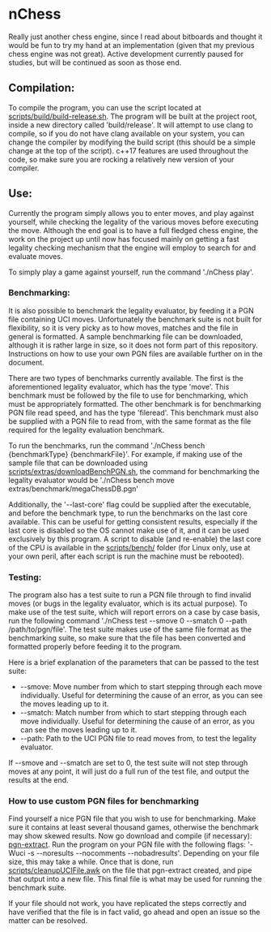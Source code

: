 # nChess
Really just another chess engine, since I read about bitboards and thought it would be fun to try my hand at an 
implementation (given that my previous chess engine was not great). Active development currently paused for studies,
but will be continued as soon as those end.

## Compilation:
To compile the program, you can use the script located at 
[scripts/build/build-release.sh](https://github.com/nanoandrew4/nChess/blob/master/scripts/build/build-release.sh). 
The program will be built at the project root, inside a new directory called 'build/release'. It will attempt to use
clang to compile, so if you do not have clang available on your system, you can change the compiler by modifying the 
build script (this should be a simple change at the top of the script). c++17 features are used throughout the code,
so make sure you are rocking a relatively new version of your compiler.

## Use:
Currently the program simply allows you to enter moves, and play against yourself, while checking the legality of 
the various moves before executing the move. Although the end goal is to have a full fledged chess engine, the work 
on the project up until now has focused mainly on getting a fast legality checking mechanism that the engine will 
employ to search for and evaluate moves.

To simply play a game against yourself, run the command './nChess play'.


### Benchmarking:
It is also possible to benchmark the legality evaluator, by feeding it a PGN file containing UCI moves. 
Unfortunately the benchmark suite is not built for flexibility, so it is very picky as to how moves, matches and the 
file in general is formatted. A sample benchmarking file can be downloaded, although it is rather large in size, so 
it does not form part of this repository. Instructions on how to use your own PGN files are available further on in the 
document.

There are two types of benchmarks currently available. The first is the aforementioned legality evaluator, which has
the type 'move'. This benchmark must be followed by the file to use for benchmarking, which must be appropriately 
formatted. The other benchmark is for benchmarking PGN file read speed, and has the type 'fileread'. This benchmark 
must also be supplied with a PGN file to read from, with the same format as the file required for the legality 
evaluation benchmark.

To run the benchmarks, run the command './nChess bench {benchmarkType} {benchmarkFile}'. For example, if making use 
of the sample file that can be downloaded using 
[scripts/extras/downloadBenchPGN.sh](https://github.com/nanoandrew4/nChess/tree/master/scripts/extras), the command 
for benchmarking the legality evaluator would be './nChess bench move extras/benchmark/megaChessDB.pgn'

Additionally, the '--last-core' flag could be supplied after the executable, and before the benchmark type, to run 
the benchmarks on the last core available. This can be useful for getting consistent results, especially if the last 
core is disabled so the OS cannot make use of it, and it can be used exclusively by this program. A script to disable
(and re-enable) the last core of the CPU is available in the [scripts/bench/](https://github.com/nanoandrew4/nChess/tree/master/scripts/bench) 
folder (for Linux only, use at your own peril, after each script is run the machine must be rebooted).

### Testing:
The program also has a test suite to run a PGN file through to find invalid moves (or bugs in the legality evaluator,
 which is its actual purpose). To make use of the test suite, which will report errors on a case by case basis, run
 the following command './nChess test --smove 0 --smatch 0 --path /path/to/pgn/file'. The test suite makes use of the 
 same file format as the benchmarking suite, so make sure that the file has been converted and formatted properly 
 before feeding it to the program.
 
Here is a brief explanation of the parameters that can be passed to the test suite:
- --smove: Move number from which to start stepping through each move individually. Useful for determining the cause 
of an error, as you can see the moves leading up to it.
- --smatch: Match number from which to start stepping through each move individually. Useful for determining the cause
of an error, as you can see the moves leading up to it.
- --path: Path to the UCI PGN file to read moves from, to test the legality evaluator.

If --smove and --smatch are set to 0, the test suite will not step through moves at any point, it will just do a full
 run of the test file, and output the results at the end.

### How to use custom PGN files for benchmarking

Find yourself a nice PGN file that you wish to use for benchmarking. Make sure it contains at least several thousand 
games, otherwise the benchmark may show skewed results. Now go download and compile (if necessary):
[pgn-extract](https://www.cs.kent.ac.uk/people/staff/djb/pgn-extract/). Run the program on your PGN file with
the following flags: '-Wuci -s --noresults --nocomments --nobadresults'. Depending on your file size, this may take a
while. Once that is done, run [scripts/cleanupUCIFile.awk](https://github.com/nanoandrew4/nChess/blob/master/scripts/cleanupUCIFile.awk) 
on the file that pgn-extract created, and pipe that output into a new file. This final file is what may be used for 
running the benchmark suite. 

If your file should not work, you have replicated the steps correctly and have verified that the file is in fact 
valid, go ahead and open an issue so the matter can be resolved.